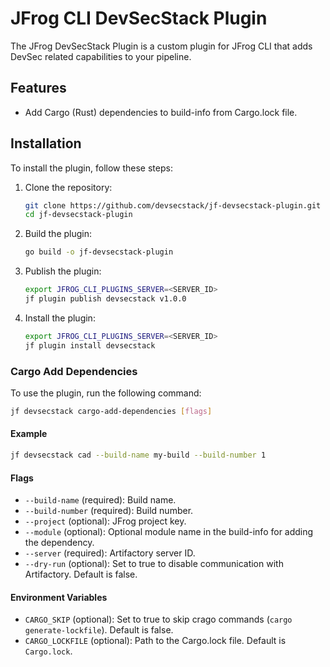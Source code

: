 # JFrog CLI DevSecStack Plugin

The JFrog DevSecStack Plugin is a custom plugin for JFrog CLI that adds DevSec related capabilities to your pipeline. 

## Features

- Add Cargo (Rust) dependencies to build-info from Cargo.lock file.

## Installation

To install the plugin, follow these steps:

1. Clone the repository:
    ```sh
    git clone https://github.com/devsecstack/jf-devsecstack-plugin.git
    cd jf-devsecstack-plugin
    ```

2. Build the plugin:
    ```sh
    go build -o jf-devsecstack-plugin
    ```

3. Publish the plugin:
    ```sh
    export JFROG_CLI_PLUGINS_SERVER=<SERVER_ID>
    jf plugin publish devsecstack v1.0.0
    ```
4. Install the plugin:
    ```sh
    export JFROG_CLI_PLUGINS_SERVER=<SERVER_ID>
    jf plugin install devsecstack
    ```


### Cargo Add Dependencies

To use the plugin, run the following command:

```sh
jf devsecstack cargo-add-dependencies [flags]
```
#### Example

```sh
jf devsecstack cad --build-name my-build --build-number 1
```
#### Flags

- `--build-name` (required): Build name.
- `--build-number` (required): Build number.
- `--project` (optional): JFrog project key.
- `--module` (optional): Optional module name in the build-info for adding the dependency.
- `--server` (required): Artifactory server ID.
- `--dry-run` (optional): Set to true to disable communication with Artifactory. Default is false.

#### Environment Variables

- `CARGO_SKIP` (optional): Set to true to skip crago commands (```cargo generate-lockfile```). Default is false.
- `CARGO_LOCKFILE` (optional): Path to the Cargo.lock file. Default is `Cargo.lock`.

